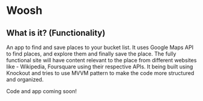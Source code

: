 Woosh
============

What is it? (Functionality)
---------------------------
An app to find and save places to your bucket list. It uses Google Maps API to find places, and explore them and finally save the place. The fully functional site will have content relevant to the place from different websites like - Wikipedia, Foursquare using their respective APIs. It being built using Knockout and tries to use MVVM pattern to make the code more structured and organized.

Code and app coming soon!
